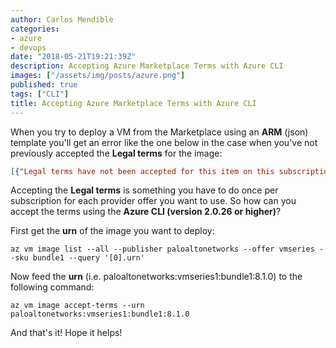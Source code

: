 ```yaml
---
author: Carlos Mendible
categories:
- azure
- devops
date: "2018-05-21T19:21:39Z"
description: Accepting Azure Marketplace Terms with Azure CLI
images: ["/assets/img/posts/azure.png"]
published: true
tags: ["CLI"]
title: Accepting Azure Marketplace Terms with Azure CLI
---
```


When you try to deploy a VM from the Marketplace using an **ARM** (json) template you'll get an error like the one below in the case when you've not previously accepted the **Legal terms** for the image:

``` json
[{"Legal terms have not been accepted for this item on this subscription. To accept terms using Powershell..."}]
```

Accepting the **Legal terms** is something you have to do once per subscription for each provider offer you want to use. So how can you accept the terms using the **Azure CLI (version 2.0.26 or higher)**?

First get the **urn** of the image you want to deploy:

``` shell
az vm image list --all --publisher paloaltonetworks --offer vmseries --sku bundle1 --query '[0].urn'
```

Now feed the **urn** (i.e. paloaltonetworks:vmseries1:bundle1:8.1.0) to the following command:

``` shell
az vm image accept-terms --urn paloaltonetworks:vmseries1:bundle1:8.1.0
```

And that's it! Hope it helps!
